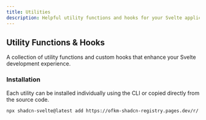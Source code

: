 ```yaml
---
title: Utilities
description: Helpful utility functions and hooks for your Svelte applications.
---
```


## Utility Functions & Hooks

A collection of utility functions and custom hooks that enhance your Svelte development experience.

### Installation

Each utility can be installed individually using the CLI or copied directly from the source code.

```bash
npx shadcn-svelte@latest add https://ofkm-shadcn-registry.pages.dev/r/[util-name].json
```
